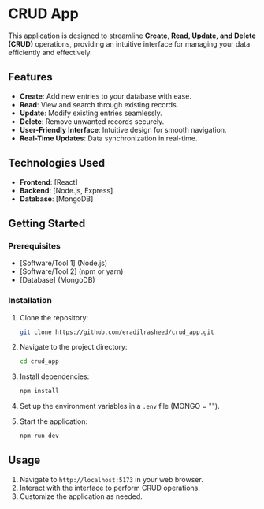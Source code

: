 # CRUD App

This application is designed to streamline **Create, Read, Update, and Delete (CRUD)** operations, providing an intuitive interface for managing your data efficiently and effectively.

## Features
- **Create**: Add new entries to your database with ease.
- **Read**: View and search through existing records.
- **Update**: Modify existing entries seamlessly.
- **Delete**: Remove unwanted records securely.
- **User-Friendly Interface**: Intuitive design for smooth navigation.
- **Real-Time Updates**: Data synchronization in real-time.

## Technologies Used
- **Frontend**: [React]
- **Backend**: [Node.js, Express]
- **Database**: [MongoDB]

## Getting Started

### Prerequisites
- [Software/Tool 1] (Node.js)
- [Software/Tool 2] (npm or yarn)
- [Database] (MongoDB)

### Installation
1. Clone the repository:
   ```bash
   git clone https://github.com/eradilrasheed/crud_app.git
   ```
2. Navigate to the project directory:
   ```bash
   cd crud_app
   ```
3. Install dependencies:
   ```bash
   npm install
   ```
4. Set up the environment variables in a `.env` file (MONGO = "").

5. Start the application:
   ```bash
   npm run dev
   ```

## Usage
1. Navigate to `http://localhost:5173` in your web browser.
2. Interact with the interface to perform CRUD operations.
3. Customize the application as needed.
